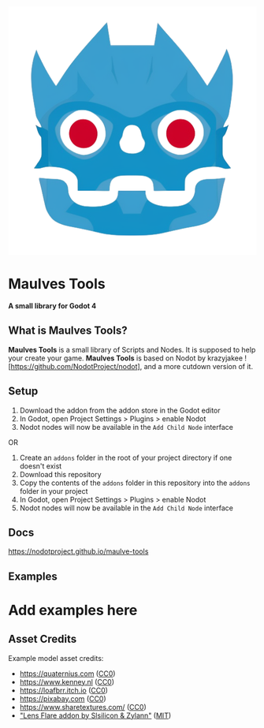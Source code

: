 ![logo](logo.png)

# Maulves Tools

**A small library for Godot 4**

## What is **Maulves Tools**?

**Maulves Tools** is a small library of Scripts and Nodes. It is supposed to help your create your
game. **Maulves Tools** is based on Nodot by krazyjakee ![https://github.com/NodotProject/nodot], and a more
cutdown version of it.

## Setup

1. Download the addon from the addon store in the Godot editor
2. In Godot, open Project Settings > Plugins > enable Nodot
3. Nodot nodes will now be available in the `Add Child Node` interface

OR

1. Create an `addons` folder in the root of your project directory if one doesn't exist
2. Download this repository
3. Copy the contents of the `addons` folder in this repository into the `addons` folder in your project
4. In Godot, open Project Settings > Plugins > enable Nodot
5. Nodot nodes will now be available in the `Add Child Node` interface

## Docs

https://nodotproject.github.io/maulve-tools

## Examples

# Add examples here

## Asset Credits

Example model asset credits:
- https://quaternius.com ([CC0](https://creativecommons.org/share-your-work/public-domain/cc0/))
- https://www.kenney.nl ([CC0](https://creativecommons.org/share-your-work/public-domain/cc0/))
- https://loafbrr.itch.io ([CC0](https://creativecommons.org/share-your-work/public-domain/cc0/))
- https://pixabay.com ([CC0](https://creativecommons.org/share-your-work/public-domain/cc0/))
- https://www.sharetextures.com/ ([CC0](https://creativecommons.org/share-your-work/public-domain/cc0/))
- ["Lens Flare addon by Slsilicon & Zylann"](https://github.com/Zylann/solar_system_demo/tree/godot4/addons/SIsilicon.vfx.lens%20flare) ([MIT](https://opensource.org/licenses/MIT))
